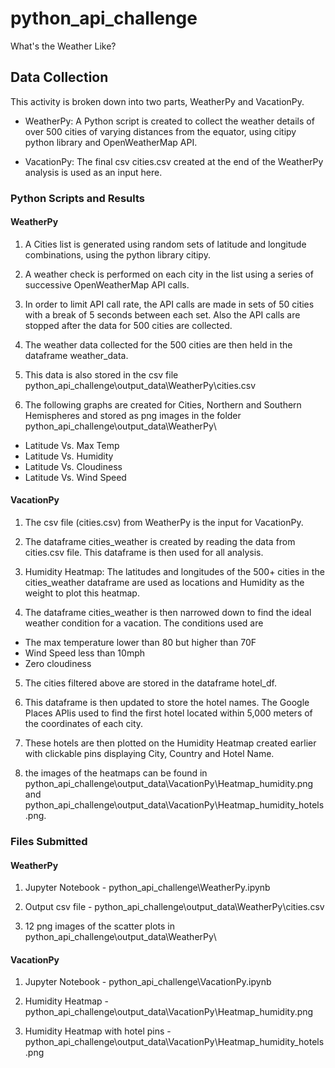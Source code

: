 # python_api_challenge
What's the Weather Like?

## Data Collection

This activity is broken down into two parts, WeatherPy and VacationPy.

-   WeatherPy: A Python script is created to collect the weather details of over 500 cities of varying distances from the equator, using citipy python library and OpenWeatherMap API.

-   VacationPy: The final csv cities.csv created at the end of the WeatherPy analysis is used as an input here.

### Python Scripts and Results

#### WeatherPy

1)  A Cities list is generated using random sets of latitude and longitude combinations, using the python library citipy.

2)  A weather check is performed on each city in the list using a series of successive OpenWeatherMap API calls.

3)  In order to limit API call rate, the API calls are made in sets of 50 cities with a break of 5 seconds between each set. Also the API calls are stopped after the data for 500 cities are collected.

4)  The weather data collected for the 500 cities are then held in the dataframe weather_data.

5)  This data is also stored in the csv file python_api_challenge\output_data\WeatherPy\cities.csv

6)  The following graphs are created for Cities, Northern and Southern Hemispheres and stored as png images in the folder python_api_challenge\output_data\WeatherPy\
-   Latitude Vs. Max Temp
-   Latitude Vs. Humidity
-   Latitude Vs. Cloudiness
-   Latitude Vs. Wind Speed

#### VacationPy

1)  The csv file (cities.csv) from WeatherPy is the input for VacationPy.

2)  The dataframe cities_weather is created by reading the data from cities.csv file. This dataframe is then used for all analysis.

3)  Humidity Heatmap: The latitudes and longitudes of the 500+ cities in the cities_weather dataframe are used as locations and Humidity as the weight to plot this heatmap.

4)  The dataframe cities_weather is then narrowed down to find the ideal weather condition for a vacation. The conditions used are 
-   The max temperature lower than 80 but higher than 70F
-   Wind Speed less than 10mph
-   Zero cloudiness

5) The cities filtered above are stored in the dataframe hotel_df.

6) This dataframe is then updated to store the hotel names. The Google Places APIis used to find the first hotel located within 5,000 meters of the coordinates of each city.

7)  These hotels are then plotted on the Humidity Heatmap created earlier with clickable pins displaying City, Country and Hotel Name.

8) the images of the heatmaps can be found in python_api_challenge\output_data\VacationPy\Heatmap_humidity.png and python_api_challenge\output_data\VacationPy\Heatmap_humidity_hotels.png.

### Files Submitted

#### WeatherPy

1)  Jupyter Notebook - python_api_challenge\WeatherPy.ipynb

2)  Output csv file - python_api_challenge\output_data\WeatherPy\cities.csv

3)  12 png images of the scatter plots in python_api_challenge\output_data\WeatherPy\

#### VacationPy

1)  Jupyter Notebook - python_api_challenge\VacationPy.ipynb

2)  Humidity Heatmap - python_api_challenge\output_data\VacationPy\Heatmap_humidity.png

3)  Humidity Heatmap with hotel pins - python_api_challenge\output_data\VacationPy\Heatmap_humidity_hotels.png